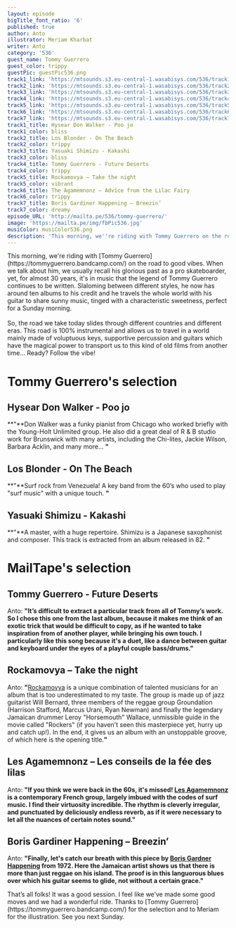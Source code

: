 ```yaml
---
layout: episode
bigTitle_font_ratio: '6'
published: true
author: Anto
illustrator: Meriam Kharbat
writer: Anto
category: '536'
guest_name: Tommy Guerrero
guest_color: trippy
guestPic: guestPic536.png
track1_link: 'https://mtsounds.s3.eu-central-1.wasabisys.com/536/track1.mp3'
track2_link: 'https://mtsounds.s3.eu-central-1.wasabisys.com/536/track2.mp3'
track3_link: 'https://mtsounds.s3.eu-central-1.wasabisys.com/536/track3.mp3'
track4_link: 'https://mtsounds.s3.eu-central-1.wasabisys.com/536/track4.mp3'
track5_link: 'https://mtsounds.s3.eu-central-1.wasabisys.com/536/track5.mp3'
track6_link: 'https://mtsounds.s3.eu-central-1.wasabisys.com/536/track6.mp3'
track7_link: 'https://mtsounds.s3.eu-central-1.wasabisys.com/536/track7.mp3'
track1_title: Hysear Don Walker - Poo jo
track1_color: bliss
track2_title: Los Blonder - On The Beach
track2_color: trippy
track3_title: Yasuaki Shimizu - Kakashi
track3_color: bliss
track4_title: Tommy Guerrero - Future Deserts
track4_color: trippy
track5_title: Rockamovya – Take the night
track5_color: vibrant
track6_title: The Agamemnonz – Advice from the Lilac Fairy
track6_color: trippy
track7_title: Boris Gardiner Happening – Breezin’
track7_color: dreamy
episode_URL: 'http://mailta.pe/536/tommy-guerrero/'
image: 'https://mailta.pe/img/fbPic536.jpg'
musiColor: musiColor536.png
description: 'This morning, we''re riding with Tommy Guerrero on the road to good vibes.'
---
```

<p id="introduction">
	This morning, we're riding with [Tommy Guerrero](https://tommyguerrero.bandcamp.com/) on the road to good vibes.
When we talk about him, we usually recall his glorious past as a pro skateboarder, yet, for almost 30 years, it's in music that the legend of Tommy Guerrero continues to be written.
Slaloming between different styles, he now has around ten albums to his credit and he travels the whole world with his guitar to share sunny music, tinged with a characteristic sweetness, perfect for a Sunday morning.
	<br><br>
	So, the road we take today slides through different countries and different eras. This road is 100% instrumental and allows us to travel in a world mainly made of voluptuous keys, supportive percussion and guitars which have the magical power to transport us to this kind of old films from another time...
Ready? Follow the vibe!
</p>

# Tommy Guerrero's selection

## Hysear Don Walker - Poo jo

**"**Don Walker was a funky pianist from Chicago who worked briefly with the Young-Holt Unlimited group. He also did a great deal of R & B studio work for Brunswick with many artists, including the Chi-lites, Jackie Wilson, Barbara Acklin, and many more...
**"**

## Los Blonder - On The Beach

**"**Surf rock from Venezuela! A key band from the 60’s who used to play "surf music" with a unique touch.
**"**

## Yasuaki Shimizu - Kakashi

**"**A master, with a huge repertoire. Shimizu is a Japanese saxophonist and composer. This track is extracted from an album released in 82.
**"**

# MailTape's selection

## Tommy Guerrero - Future Deserts

Anto: **"**It’s difficult to extract a particular track from all of Tommy’s work. So I chose this one from the last album, because it makes me think of an exotic trick that would be difficult to copy, as if he wanted to take inspiration from of another player, while bringing his own touch. I particularly like this song because it's a duet, like a dance between guitar and keyboard under the eyes of a playful couple bass/drums.**"**

## Rockamovya – Take the night

Anto: **"**[Rockamovya](http://www.harrisonstafford.com/album/rockamovya/) is a unique combination of talented musicians for an album that is too underestimated to my taste. The group is made up of jazz guitarist Will Bernard, three members of the reggae group Groundation (Harrison Stafford, Marcus Urani, Ryan Newman) and finally the legendary Jamaican drummer Leroy "Horsemouth" Wallace, unmissible guide in the movie called "Rockers" (if you haven't seen this masterpiece yet, hurry up and catch up!).
In the end, it gives us an album with an unstoppable groove, of which here is the opening title.**"**

## Les Agamemnonz – Les conseils de la fée des lilas

Anto: **"**If you think we were back in the 60s, it's missed! [Les Agamemnonz](https://lesagamemnonz.bandcamp.com/) is a contemporary French group, largely imbued with the codes of surf music. I find their virtuosity incredible. The rhythm is cleverly irregular, and punctuated by deliciously endless reverb, as if it were necessary to let all the nuances of certain notes sound.**"**

## Boris Gardiner Happening – Breezin’

Anto: **"**Finally, let's catch our breath with this piece by [Boris Gardner Happening](https://theborisgardinerhappening.bandcamp.com/music) from 1972. Here the Jamaican artist shows us that there is more than just reggae on his island. The proof is in this languorous blues over which his guitar seems to glide, not without a certain grace.**"**

<p id="outroduction">That’s all folks! It was a good session. I feel like we’ve made some good moves and we had a wonderful ride. Thanks to [Tommy Guerrero](https://tommyguerrero.bandcamp.com/) for the selection and to Meriam for the illustration. See you next Sunday.</p>
